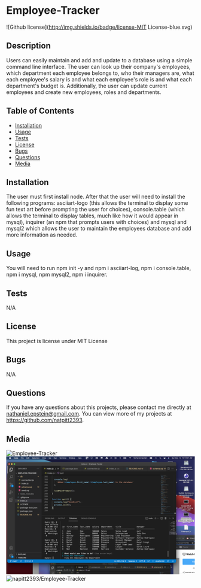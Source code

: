 # Employee-Tracker
![Github license](http://img.shields.io/badge/license-MIT License-blue.svg)
  
  ## Description 
  Users can easily maintain and add and update to a database using a simple command line interface. The user can look up their company's employees, which department each employee belongs to, who their managers are, what each employee's salary is and what each employee's role is and what each department's budget is. Additionally, the user can update current employees and create new employees, roles and departments.

  ## Table of Contents
  * [Installation](#installation)
  * [Usage](#usage)
  * [Tests](#tests)
  * [License](#license)
  * [Bugs](#bugs)
  * [Questions](#questions)
  * [Media](#media)

  
  ## Installation 
  The user must first install node. After that the user will need to install the following programs: asciiart-logo (this allows the terminal to display some fun text art before prompting the user for choices), console.table (which allows the terminal to display tables, much like how it would appear in mysql), inquirer (an npm that prompts users with choices) and mysql and mysql2 which allows the user to maintain the employees database and add more information as needed.
  ## Usage 
  You will need to run npm init -y and npm i asciiart-log, npm i console.table, npm i mysql, npm mysql2, npm i inquirer.
  ## Tests
  N/A
  ## License 
  This project is license under MIT License
  ## Bugs
  N/A

  ## Questions
  If you have any questions about this projects, please contact me directly at nathaniel.epstein@gmail.com. You can view more of my projects at https://github.com/natpitt2393.

  ## Media
  ![Employee-Tracker](./EMPLOYEETRACKER.gif)
  ![Employee-Tracker](./FUNCTIONALEMPLOYEETRACKER.png)
  ![napitt2393/Employee-Tracker](https://github.com/natpitt2393/Employee-Tracker)